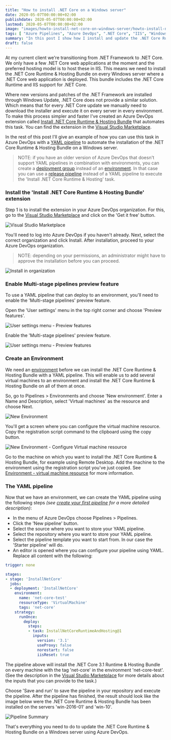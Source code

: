```yaml
---
title: "How to install .NET Core on a Windows server"
date: 2020-05-07T00:00:00+02:00
publishdate: 2020-05-07T00:00:00+02:00
lastmod: 2020-05-07T00:00:00+02:00
image: "images/howto-install-net-core-on-windows-server/howto-install-net-core-on-windows-server.jpg"
tags: [ "Azure Pipelines", "Azure DevOps", ".NET Core", "IIS", "Windows server" ]
summary: "In this post I show how I install and update the .NET Core Runtime & Hosting Bundle on Windows servers using Azure Pipelines. Making patching .NET Core a trivial matter."
draft: false
---
```


At my current client we're transitioning from .NET Framework to .NET Core. We only have a few .NET Core web applications at the moment and the preferred hosting model is to host these in IIS. This means we need to install the .NET Core Runtime & Hosting Bundle on every Windows server where a .NET Core web application is deployed. This bundle includes the .NET Core Runtime and IIS support for .NET Core.

Where new versions and patches of the .NET Framework are installed through Windows Update, .NET Core does not provide a similar solution. Which means that for every .NET Core update we manually need to download the installer and execute it on every server in every environment. To make this process simpler and faster I've created an Azure DevOps extension called [Install .NET Core Runtime & Hosting Bundle](https://marketplace.visualstudio.com/items?itemName=rbosma.InstallNetCoreRuntimeAndHosting) that automates this task. You can find the extension in the [Visual Studio Marketplace](https://marketplace.visualstudio.com/items?itemName=rbosma.InstallNetCoreRuntimeAndHosting).

In the rest of this post I'll give an example of how you can use this task in Azure DevOps with a [YAML pipeline](https://docs.microsoft.com/en-us/azure/devops/pipelines/yaml-schema?view=azure-devops&tabs=schema%2Cparameter-schema) to automate the installation of the .NET Core Runtime & Hosting Bundle on a Windows server.

> NOTE: if you have an older version of Azure DevOps that doesn't support YAML pipelines in combination with environments, you can create a [deployment group](https://docs.microsoft.com/en-us/azure/devops/pipelines/release/deployment-groups/?view=azure-devops) instead of an [environment](https://docs.microsoft.com/en-us/azure/devops/pipelines/process/environments?view=azure-devops). In that case you can use a [release pipeline](https://docs.microsoft.com/en-us/azure/devops/pipelines/release/?view=azure-devops) instead of a YAML pipeline to execute the 'Install .NET Core Runtime & Hosting' task.

### Install the 'Install .NET Core Runtime & Hosting Bundle' extension

Step 1 is to install the extension in your Azure DevOps organization. For this, go to the [Visual Studio Marketplace](https://marketplace.visualstudio.com/items?itemName=rbosma.InstallNetCoreRuntimeAndHosting) and click on the 'Get it free' button.

![Visual Studio Marketplace](../../../../../images/howto-install-net-core-on-windows-server/visual-studio-marketplace.png)

You'll need to log into Azure DevOps if you haven't already. Next, select the correct organization and click Install. After installation, proceed to your Azure DevOps organization.

> NOTE: depending on your permissions, an administrator might have to approve the installation before you can proceed.

![Install in organization](../../../../../images/howto-install-net-core-on-windows-server/install-in-azure-devops-organization.png)

### Enable Multi-stage pipelines preview feature

To use a YAML pipeline that can deploy to an environment, you'll need to enable the 'Multi-stage pipelines' preview feature.

Open the 'User settings' menu in the top right corner and choose 'Preview features'.

![User settings menu - Preview features](../../../../../images/howto-install-net-core-on-windows-server/user-settings-menu-preview-features.png)

Enable the 'Multi-stage pipelines' preview feature.

![User settings menu - Preview features](../../../../../images/howto-install-net-core-on-windows-server/multi-stage-pipelines-preview-feature.png)

### Create an Environment

We need an [environment](https://docs.microsoft.com/en-us/azure/devops/pipelines/process/environments?view=azure-devops) before we can install the .NET Core Runtime & Hosting Bundle with a YAML pipeline. This will enable us to add several virtual machines to an environment and install the .NET Core Runtime & Hosting Bundle on all of them at once.

So, go to Pipelines > Environments and choose 'New environment'. Enter a Name and Description, select 'Virtual machines' as the resource and choose Next.

![New Environment](../../../../../images/howto-install-net-core-on-windows-server/new-environment.png)

You'll get a screen where you can configure the virtual machine resource. Copy the registration script command to the clipboard using the copy button.

![New Environment - Configure Virtual machine resource](../../../../../images/howto-install-net-core-on-windows-server/new-environment-virtual-machine-rescource.png)

Go to the machine on which you want to install the .NET Core Runtime & Hosting Bundle, for example using Remote Desktop. Add the machine to the environment using the registration script you've just copied. See [Environment - virtual machine resource](https://docs.microsoft.com/en-us/azure/devops/pipelines/process/environments-virtual-machines?view=azure-devops) for more information.

### The YAML pipeline

Now that we have an environment, we can create the YAML pipeline using the following steps _(see [create your first pipeline](https://docs.microsoft.com/en-us/azure/devops/pipelines/get-started-yaml?view=azure-devops) for a more detailed description)_:

- In the menu of Azure DevOps choose Pipelines > Pipelines.
- Click the 'New pipeline' button.
- Select the source where you want to store your YAML pipeline.
- Select the repository where you want to store your YAML pipeline.
- Select the pipeline template you want to start from. In our case the 'Starter pipeline' will do.
- An editor is opened where you can configure your pipeline using YAML. Replace all content with the following:

```yaml
trigger: none

stages:
- stage: 'InstallNetCore'
  jobs:
  - deployment: 'InstallNetCore'
    environment:
      name: 'net-core-test'
      resourceType: 'VirtualMachine'
      tags: 'net-core'
    strategy:
      runOnce:
        deploy:
          steps:
          - task: InstallNetCoreRuntimeAndHosting@1
            inputs:
              version: '3.1'
              useProxy: false
              norestart: false
              iisReset: true
```

The pipeline above will install the .NET Core 3.1 Runtime & Hosting Bundle on every machine with the tag 'net-core' in the environment 'net-core-test'. (See the description in the [Visual Studio Marketplace](https://marketplace.visualstudio.com/items?itemName=rbosma.InstallNetCoreRuntimeAndHosting) for more details about the inputs that you can provide to the task.)

Choose 'Save and run' to save the pipeline in your repository and execute the pipeline. After the pipeline has finished, the result should look like the image below were the .NET Core Runtime & Hosting Bundle has been installed on the servers 'win-2016-01' and 'win-10'.

![Pipeline Summary](../../../../../images/howto-install-net-core-on-windows-server/pipeline-summary.png)

That's everything you need to do to update the .NET Core Runtime & Hosting Bundle on a Windows server using Azure DevOps.